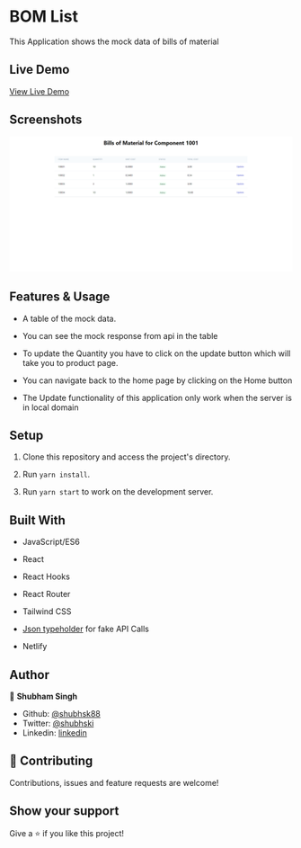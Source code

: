# BOM List

This Application shows the mock data of bills of material

## Live Demo

[View Live Demo]()

## Screenshots

![screenshot](screenshot.png)

## Features & Usage

- A table of the mock data.
- You can see the mock response from api in the table
- To update the Quantity you have to click on the update button which will take you to product page.

- You can navigate back to the home page by clicking on the Home button
- The Update functionality of this application only work when the server is in local domain

## Setup

1. Clone this repository and access the project's directory.
2. Run `yarn install`.

3. Run `yarn start` to work on the development server.

## Built With

- JavaScript/ES6

- React
- React Hooks
- React Router
- Tailwind CSS
- [Json typeholder](https://jsonplaceholder.typicode.com/) for fake API Calls
- Netlify

## Author

👤 **Shubham Singh**

- Github: [@shubhsk88](https://github.com/shubhsk88)
- Twitter: [@shubhski](twitter.com/shubski)
- Linkedin: [linkedin](https://www.linkedin.com/in/shubhski/)

## 🤝 Contributing

Contributions, issues and feature requests are welcome!

## Show your support

Give a ⭐️ if you like this project!
